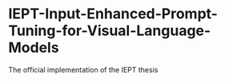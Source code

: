 # IEPT-Input-Enhanced-Prompt-Tuning-for-Visual-Language-Models
The official implementation of the IEPT thesis
